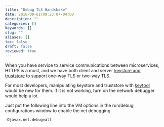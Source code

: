 ```yaml
---
title: "Debug TLS Handshake"
date: 2018-09-01T09:23:07-04:00
description: ""
categories: []
keywords: []
slug: ""
aliases: []
toc: false
draft: false
reviewed: true
---
```


When you have service to service communications between microservices, HTTPS is a must, and we have both client and server [keystore and truststore][] to support one-way TLS or two-way TLS. 

For most developers, manipulating keystore and truststore with [keytool][] would be new for them. If it is not working, turn on the network debugger would help a lot. 

Just put the following line into the VM options in the run/debug configurations window to enable the net debugging. 

```
-Djavax.net.debug=all
```

[keystore and truststore]: /tutorial/security/keystore-truststore/
[keytool]: /tool/keytool/


